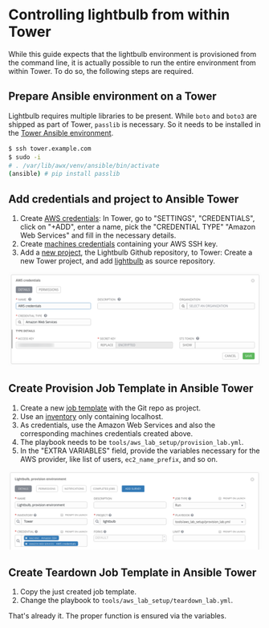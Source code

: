 # Controlling lightbulb from within Tower

While this guide expects that the lightbulb environment is provisioned from the command line, it is actually possible to run the entire environment from within Tower. To do so, the following steps are required.

## Prepare Ansible environment on a Tower

Lightbulb requires multiple libraries to be present. While `boto` and `boto3` are shipped as part of Tower, `passlib` is necessary. So it needs to be installed in the [Tower Ansible environment](http://docs.ansible.com/ansible-tower/latest/html/upgrade-migration-guide/virtualenv.html).

```bash
$ ssh tower.example.com
$ sudo -i
# . /var/lib/awx/venv/ansible/bin/activate
(ansible) # pip install passlib
```

## Add credentials and project to Ansible Tower

1. Create [AWS credentials](http://docs.ansible.com/ansible-tower/latest/html/userguide/credentials.html#amazon-web-services): In Tower, go to "SETTINGS", "CREDENTIALS", click on "+ADD", enter a name, pick the "CREDENTIAL TYPE" "Amazon Web Services" and fill in the necessary details.
1. Create [machines credentials](http://docs.ansible.com/ansible-tower/latest/html/userguide/credentials.html#machine) containing your AWS SSH key.
1. Add a [new project](http://docs.ansible.com/ansible-tower/latest/html/userguide/projects.html#add-a-new-project), the Lightbulb Github repository, to Tower: Create a new Tower project, and add [lightbulb]() as source repository.

![Amazon web Services credentials](aws-credentials.png)

## Create Provision Job Template in Ansible Tower

1. Create a new [job template](http://docs.ansible.com/ansible-tower/latest/html/userguide/job_templates.html) with the Git repo as project.
1. Use an [inventory](http://docs.ansible.com/ansible-tower/latest/html/userguide/inventories.html) only containing localhost.
1. As credentials, use the Amazon Web Services and also the corresponding machines credentials created above.
1. The playbook needs to be `tools/aws_lab_setup/provision_lab.yml`.
1. In the "EXTRA VARIABLES" field, provide the variables necessary for the AWS provider, like list of users, `ec2_name_prefix`, and so on.

![Provision Job Template](Job-Template.png)

## Create Teardown Job Template in Ansible Tower

1. Copy the just created job template.
1. Change the playbook to `tools/aws_lab_setup/teardown_lab.yml`.

That's already it. The proper function is ensured via the variables.

